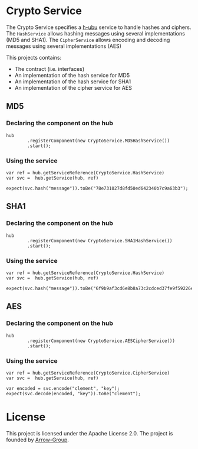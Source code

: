 # Crypto Service
The Crypto Service specifies a [h-ubu](http://nano-project.github.com/h-ubu/snapshot/) service to handle hashes and ciphers.
The `HashService` allows hashing messages using several implementations (MD5 and SHA1).
The `CipherService` allows encoding and decoding messages using several implementations (AES)

This projects contains:

 * The contract (i.e. interfaces)
 * An implementation of the hash service for MD5
 * An implementation of the hash service for SHA1
 * An implementation of the cipher service for AES

## MD5

### Declaring the component on the hub

	hub
            .registerComponent(new CryptoService.MD5HashService())
            .start();

### Using the service            

	var ref = hub.getServiceReference(CryptoService.HashService)
    var svc =  hub.getService(hub, ref)

    expect(svc.hash("message")).toBe("78e731027d8fd50ed642340b7c9a63b3");

## SHA1

### Declaring the component on the hub

    hub
            .registerComponent(new CryptoService.SHA1HashService())
            .start();

### Using the service            

    var ref = hub.getServiceReference(CryptoService.HashService)
    var svc =  hub.getService(hub, ref)

    expect(svc.hash("message")).toBe("6f9b9af3cd6e8b8a73c2cdced37fe9f59226e27d");

## AES

### Declaring the component on the hub

    hub
            .registerComponent(new CryptoService.AESCipherService())
            .start();

### Using the service            

    var ref = hub.getServiceReference(CryptoService.CipherService)
    var svc =  hub.getService(hub, ref)

    var encoded = svc.encode("clement", "key");
    expect(svc.decode(encoded, "key")).toBe("clement");

# License
This project is licensed under the Apache License 2.0. The project is founded by [Arrow-Group](http://arrow-group.eu).
